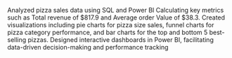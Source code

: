 Analyzed pizza sales data using SQL and Power BI
Calculating key metrics such as Total revenue of $817.9 and Average order Value of $38.3.
Created visualizations including pie charts for pizza size sales, funnel charts for pizza category performance, and bar charts for the top and bottom 5 best-selling pizzas. 
Designed interactive dashboards in Power BI, facilitating data-driven decision-making and performance tracking
